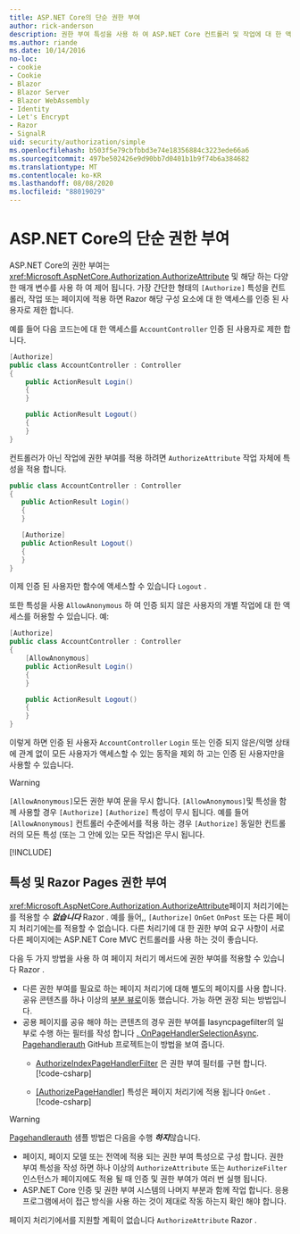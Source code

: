 ```yaml
---
title: ASP.NET Core의 단순 권한 부여
author: rick-anderson
description: 권한 부여 특성을 사용 하 여 ASP.NET Core 컨트롤러 및 작업에 대 한 액세스를 제한 하는 방법을 알아봅니다.
ms.author: riande
ms.date: 10/14/2016
no-loc:
- cookie
- Cookie
- Blazor
- Blazor Server
- Blazor WebAssembly
- Identity
- Let's Encrypt
- Razor
- SignalR
uid: security/authorization/simple
ms.openlocfilehash: b503f5e79cbfbbd3e74e18356884c3223ede66a6
ms.sourcegitcommit: 497be502426e9d90bb7d0401b1b9f74b6a384682
ms.translationtype: MT
ms.contentlocale: ko-KR
ms.lasthandoff: 08/08/2020
ms.locfileid: "88019029"
---
```

# <a name="simple-authorization-in-aspnet-core"></a>ASP.NET Core의 단순 권한 부여

<a name="security-authorization-simple"></a>

ASP.NET Core의 권한 부여는 <xref:Microsoft.AspNetCore.Authorization.AuthorizeAttribute> 및 해당 하는 다양 한 매개 변수를 사용 하 여 제어 됩니다. 가장 간단한 형태의 `[Authorize]` 특성을 컨트롤러, 작업 또는 페이지에 적용 하면 Razor 해당 구성 요소에 대 한 액세스를 인증 된 사용자로 제한 합니다.

예를 들어 다음 코드는에 대 한 액세스를 `AccountController` 인증 된 사용자로 제한 합니다.

```csharp
[Authorize]
public class AccountController : Controller
{
    public ActionResult Login()
    {
    }

    public ActionResult Logout()
    {
    }
}
```

컨트롤러가 아닌 작업에 권한 부여를 적용 하려면 `AuthorizeAttribute` 작업 자체에 특성을 적용 합니다.

```csharp
public class AccountController : Controller
{
   public ActionResult Login()
   {
   }

   [Authorize]
   public ActionResult Logout()
   {
   }
}
```

이제 인증 된 사용자만 함수에 액세스할 수 있습니다 `Logout` .

또한 특성을 사용 `AllowAnonymous` 하 여 인증 되지 않은 사용자의 개별 작업에 대 한 액세스를 허용할 수 있습니다. 예:

```csharp
[Authorize]
public class AccountController : Controller
{
    [AllowAnonymous]
    public ActionResult Login()
    {
    }

    public ActionResult Logout()
    {
    }
}
```

이렇게 하면 인증 된 사용자 `AccountController` `Login` 또는 인증 되지 않은/익명 상태에 관계 없이 모든 사용자가 액세스할 수 있는 동작을 제외 하 고는 인증 된 사용자만을 사용할 수 있습니다.

> [!WARNING]
> `[AllowAnonymous]`모든 권한 부여 문을 무시 합니다. `[AllowAnonymous]`및 특성을 함께 사용할 경우 `[Authorize]` `[Authorize]` 특성이 무시 됩니다. 예를 들어 `[AllowAnonymous]` 컨트롤러 수준에서를 적용 하는 경우 `[Authorize]` 동일한 컨트롤러의 모든 특성 (또는 그 안에 있는 모든 작업)은 무시 됩니다.

[!INCLUDE[](~/includes/requireAuth.md)]

<a name="aarp"></a>

## <a name="authorize-attribute-and-no-locrazor-pages"></a>특성 및 Razor Pages 권한 부여

<xref:Microsoft.AspNetCore.Authorization.AuthorizeAttribute>페이지 처리기에는를 적용할 수 ***없습니다*** Razor . 예를 들어,, `[Authorize]` `OnGet` `OnPost` 또는 다른 페이지 처리기에는를 적용할 수 없습니다. 다른 처리기에 대 한 권한 부여 요구 사항이 서로 다른 페이지에는 ASP.NET Core MVC 컨트롤러를 사용 하는 것이 좋습니다.

다음 두 가지 방법을 사용 하 여 페이지 처리기 메서드에 권한 부여를 적용할 수 있습니다 Razor .

* 다른 권한 부여를 필요로 하는 페이지 처리기에 대해 별도의 페이지를 사용 합니다. 공유 콘텐츠를 하나 이상의 [부분 뷰로](xref:mvc/views/partial)이동 했습니다. 가능 하면 권장 되는 방법입니다.
* 공용 페이지를 공유 해야 하는 콘텐츠의 경우 권한 부여를 Iasyncpagefilter의 일부로 수행 하는 필터를 작성 합니다 [. OnPageHandlerSelectionAsync](xref:Microsoft.AspNetCore.Mvc.Filters.IAsyncPageFilter.OnPageHandlerSelectionAsync%2A). [Pagehandlerauth](https://github.com/dotnet/AspNetCore.Docs/tree/master/aspnetcore/security/authorization/simple/samples/3.1/PageHandlerAuth) GitHub 프로젝트는이 방법을 보여 줍니다.
  * [AuthorizeIndexPageHandlerFilter](https://github.com/dotnet/AspNetCore.Docs/blob/master/aspnetcore/security/authorization/simple/samples/3.1/PageHandlerAuth/AuthorizeIndexPageHandlerFilter.cs) 은 권한 부여 필터를 구현 합니다.[!code-csharp[](~/security/authorization/simple/samples/3.1/PageHandlerAuth/Pages/Index.cshtml.cs?name=snippet)]

  * [[AuthorizePageHandler]](https://github.com/dotnet/AspNetCore.Docs/tree/master/aspnetcore/security/authorization/simple/samples/3.1/PageHandlerAuth/Pages/Index.cshtml.cs#L16) 특성은 페이지 처리기에 적용 됩니다 `OnGet` .[!code-csharp[](~/security/authorization/simple/samples/3.1/PageHandlerAuth/AuthorizeIndexPageHandlerFilter.cs?name=snippet)]

> [!WARNING]
> [Pagehandlerauth](https://github.com/pranavkm/PageHandlerAuth) 샘플 방법은 다음을 수행 ***하지***않습니다.
> * 페이지, 페이지 모델 또는 전역에 적용 되는 권한 부여 특성으로 구성 합니다. 권한 부여 특성을 작성 하면 하나 이상의 `AuthorizeAttribute` 또는 `AuthorizeFilter` 인스턴스가 페이지에도 적용 될 때 인증 및 권한 부여가 여러 번 실행 됩니다.
> * ASP.NET Core 인증 및 권한 부여 시스템의 나머지 부분과 함께 작업 합니다. 응용 프로그램에서이 접근 방식을 사용 하는 것이 제대로 작동 하는지 확인 해야 합니다.

페이지 처리기에서를 지원할 계획이 없습니다 `AuthorizeAttribute` Razor . 
